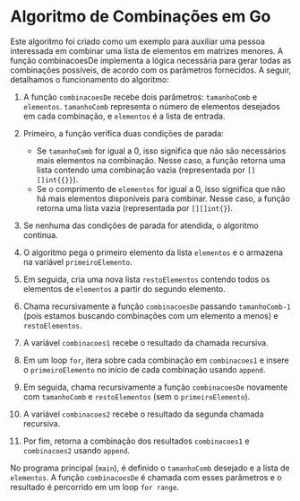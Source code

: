 # Algoritmo de Combinações em Go

Este algoritmo foi criado como um exemplo para auxiliar uma pessoa interessada em combinar uma lista de elementos em matrizes menores. A função combinacoesDe implementa a lógica necessária para gerar todas as combinações possíveis, de acordo com os parâmetros fornecidos. A seguir, detalhamos o funcionamento do algoritmo:

1. A função `combinacoesDe` recebe dois parâmetros: `tamanhoComb` e `elementos`. `tamanhoComb` representa o número de elementos desejados em cada combinação, e `elementos` é a lista de entrada.

2. Primeiro, a função verifica duas condições de parada:
   - Se `tamanhoComb` for igual a 0, isso significa que não são necessários mais elementos na combinação. Nesse caso, a função retorna uma lista contendo uma combinação vazia (representada por `[][]int{{}}`).
   - Se o comprimento de `elementos` for igual a 0, isso significa que não há mais elementos disponíveis para combinar. Nesse caso, a função retorna uma lista vazia (representada por `[][]int{}`).

3. Se nenhuma das condições de parada for atendida, o algoritmo continua.

4. O algoritmo pega o primeiro elemento da lista `elementos` e o armazena na variável `primeiroElemento`.

5. Em seguida, cria uma nova lista `restoElementos` contendo todos os elementos de `elementos` a partir do segundo elemento.

6. Chama recursivamente a função `combinacoesDe` passando `tamanhoComb-1` (pois estamos buscando combinações com um elemento a menos) e `restoElementos`.

7. A variável `combinacoes1` recebe o resultado da chamada recursiva.

8. Em um loop `for`, itera sobre cada combinação em `combinacoes1` e insere o `primeiroElemento` no início de cada combinação usando `append`.

9. Em seguida, chama recursivamente a função `combinacoesDe` novamente com `tamanhoComb` e `restoElementos` (sem o `primeiroElemento`).

10. A variável `combinacoes2` recebe o resultado da segunda chamada recursiva.

11. Por fim, retorna a combinação dos resultados `combinacoes1` e `combinacoes2` usando `append`.

No programa principal (`main`), é definido o `tamanhoComb` desejado e a lista de `elementos`. A função `combinacoesDe` é chamada com esses parâmetros e o resultado é percorrido em um loop `for range`.
